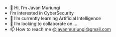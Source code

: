 - 👋 Hi, I’m Javan Muriungi 
- I’m interested in CyberSecurity 
- 🌱 I’m currently learning Artificial Intelligence 
- 💞️ I’m looking to collaborate on ...
- 📫 How to reach me @javanmuriungi@gmail.com 

<!---
Javan2675/Javan2675 is a ✨ special ✨ repository because its `README.md` (this file) appears on your GitHub profile.
You can click the Preview link to take a look at your changes.
--->
